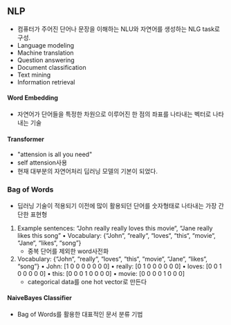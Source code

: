 ## NLP
- 컴퓨터가 주어진 단어나 문장을 이해하는 NLU와 자연어를 생성하는 NLG task로 구성.
- Language modeling
- Machine translation
- Question answering
- Document classification
- Text mining
- Information retrieval

#### Word Embedding
- 자연어가 단어들을 특정한 차원으로 이루어진 한 점의 좌표를 나타내는 벡터로 나타내는 기술

#### Transformer
- "attension is all you need"
- self attension사용
- 현재 대부분의 자연어처리 딥러닝 모델의 기본이 되었다.

### Bag of Words
- 딥러닝 기술이 적용되기 이전에 많이 활용되던 단어를 숫자형태로 나타내는 가장 간단한 표현형
1. Example sentences: “John really really loves this movie“, “Jane really likes this song”
    • Vocabulary: {“John“, “really“, “loves“, “this“, “movie“, “Jane“, “likes“, “song”}
      - 중복 단어를 제외한 word사전화
2. Vocabulary: {“John“, “really“, “loves“, “this“, “movie“, “Jane“, “likes“, “song”}
    • John: [1 0 0 0 0 0 0 0]
    • really: [0 1 0 0 0 0 0 0]
    • loves: [0 0 1 0 0 0 0 0]
    • this: [0 0 0 1 0 0 0 0]
    • movie: [0 0 0 0 1 0 0 0]
      - categorical data를 one hot vector로 만든다
#### NaiveBayes Classifier
- Bag of Words를 활용한 대표적인 문서 분류 기법 





























